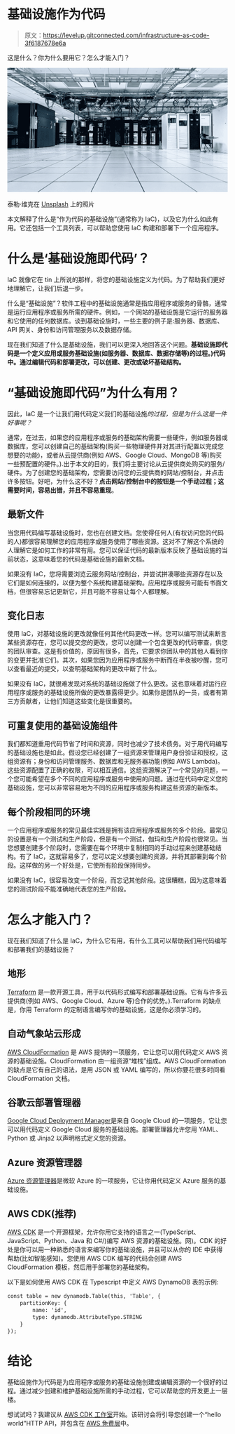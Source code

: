 # 基础设施作为代码

> 原文：<https://levelup.gitconnected.com/infrastructure-as-code-3f6187678e6a>

这是什么？你为什么要用它？怎么才能入门？

![](img/91b4c1273f04feb4d00144a9103c14a7.png)

泰勒·维克在 [Unsplash](https://unsplash.com?utm_source=medium&utm_medium=referral) 上的照片

本文解释了什么是“作为代码的基础设施”(通常称为 IaC)，以及它为什么如此有用。它还包括一个工具列表，可以帮助您使用 IaC 构建和部署下一个应用程序。

# **什么是‘基础设施即代码’？**

IaC 就像它在 tin 上所说的那样，将您的基础设施定义为代码。为了帮助我们更好地理解它，让我们后退一步。

什么是“基础设施”？软件工程中的基础设施通常是指应用程序或服务的骨骼，通常是运行应用程序或服务所需的硬件。例如，一个网站的基础设施是它运行的服务器和它使用的任何数据库。谈到基础设施时，一些主要的例子是:服务器、数据库、API 网关、身份和访问管理服务以及数据存储。

现在我们知道了什么是基础设施，我们可以更深入地回答这个问题。**基础设施即代码是一个定义应用或服务基础设施(如服务器、数据库、数据存储等)的过程。)代码中。通过编辑代码和部署更改，可以创建、更改或破坏基础结构。**

# “基础设施即代码”为什么有用？

因此，IaC 是一个让我们用代码定义我们的基础设施*的过程，但是为什么这是一件好事呢？*

通常，在过去，如果您的应用程序或服务的基础架构需要一些硬件，例如服务器或数据库，您可以创建自己的基础架构(购买一些物理硬件并对其进行配置以完成您想要的功能)，或者从云提供商(例如 AWS、Google Cloud、MongoDB 等)购买一些预配置的硬件。).出于本文的目的，我们将主要讨论从云提供商处购买的服务/硬件。为了创建您的基础架构，您需要访问您的云提供商的网站/控制台，并点击许多按钮。好吧，为什么这不好？**点击网站/控制台中的按钮是一个手动过程；这需要时间，容易出错，并且不容易重现**。

## **最新文件**

当您用代码编写基础设施时，您也在创建文档。您使得任何人(有权访问您的代码的人)都很容易理解您的应用程序或服务使用了哪些资源。这对不了解这个系统的人理解它是如何工作的非常有用。您可以保证代码的最新版本反映了基础设施的当前状态，这意味着您的代码是基础设施的最新文档。

如果没有 IaC，您将需要浏览云服务网站/控制台，并尝试拼凑哪些资源存在以及它们是如何连接的，以便为整个系统构建基础架构。应用程序或服务可能有书面文档，但很容易忘记更新它，并且可能不容易让每个人都理解。

## **变化日志**

使用 IaC，对基础设施的更改就像任何其他代码更改一样。您可以编写测试来断言某些资源存在，您可以提交您的更改，您可以创建一个包含更改的代码审查，供您的团队审查。这是有价值的，原因有很多，首先，它要求你团队中的其他人看到你的变更并批准它们。其次，如果您因为应用程序或服务中断而在半夜被吵醒，您可以查看最近的提交，以查明基础架构的更改中断了什么。

如果没有 IaC，就很难发现对系统的基础设施做了什么更改。这也意味着对运行应用程序或服务的基础设施所做的更改暴露得更少。如果你是团队的一员，或者有第三方贡献者，让他们知道这些变化是很重要的。

## **可重复使用的基础设施组件**

我们都知道重用代码节省了时间和资源，同时也减少了技术债务。对于用代码编写的基础设施也是如此。假设您已经创建了一组资源来管理用户身份验证和授权，这组资源有；身份和访问管理服务、数据库和无服务器功能(例如 AWS Lambda)。这些资源配置了正确的权限，可以相互通信。这组资源解决了一个常见的问题，一个您可能希望在多个不同的应用程序或服务中使用的问题。通过在代码中定义您的基础设施，您可以非常容易地为不同的应用程序或服务构建这些资源的新版本。

## **每个阶段相同的环境**

一个应用程序或服务的常见最佳实践是拥有该应用程序或服务的多个阶段。最常见的设置是有一个测试和生产阶段，但是有一个测试，伽玛和生产阶段也很常见。当您想要创建多个阶段时，您需要在每个环境中复制相同的手动过程来创建基础结构。有了 IaC，这就容易多了，您可以定义想要创建的资源，并将其部署到每个阶段。这样做的另一个好处是，它使所有阶段保持同步。

如果没有 IaC，很容易改变一个阶段，而忘记其他阶段。这很糟糕，因为这意味着您的测试阶段不能准确地代表您的生产阶段。

# 怎么才能入门？

现在我们知道了什么是 IaC，为什么它有用，有什么工具可以帮助我们用代码编写和部署我们的基础设施？

## **地形**

[Terraform](https://www.terraform.io/) 是一款开源工具，用于以代码形式编写和部署基础设施。它有与许多云提供商(例如 AWS、Google Cloud、Azure 等)合作的优势。).Terraform 的缺点是，你用 Terraform 的定制语言编写你的基础设施，这是你必须学习的。

## **自动气象站云形成**

[AWS CloudFormation](https://aws.amazon.com/cloudformation/) 是 AWS 提供的一项服务，它让您可以用代码定义 AWS 资源的基础设施。CloudFormation 由一组资源“堆栈”组成。AWS CloudFormation 的缺点是它有自己的语法，是用 JSON 或 YAML 编写的，所以你要花很多时间看 CloudFormation 文档。

## **谷歌云部署管理器**

[Google Cloud Deployment Manager](https://cloud.google.com/deployment-manager)是来自 Google Cloud 的一项服务，它让您可以用代码定义 Google Cloud 服务的基础设施。部署管理器允许您用 YAML、Python 或 Jinja2 以声明格式定义您的资源。

## Azure 资源管理器

[Azure 资源管理器](https://docs.microsoft.com/en-us/azure/azure-resource-manager/management/overview)是微软 Azure 的一项服务，它让你用代码定义 Azure 服务的基础设施。

## **AWS CDK(推荐)**

[AWS CDK](https://aws.amazon.com/cdk/) 是一个开源框架，允许你用它支持的语言之一(TypeScript、JavaScript、Python、Java 和 C#/)编写 AWS 资源的基础设施。网)。CDK 的好处是你可以用一种熟悉的语言来编写你的基础设施，并且可以从你的 IDE 中获得帮助(比如智能感知)。您使用 AWS CDK 编写的代码会创建 AWS CloudFormation 模板，然后用于部署您的基础架构。

以下是如何使用 AWS CDK 在 Typescript 中定义 AWS DynamoDB 表的示例:

```
const table = new dynamodb.Table(this, 'Table', {
    partitionKey: {
        name: 'id',
        type: dynamodb.AttributeType.STRING 
    }
});
```

# 结论

基础设施作为代码是为应用程序或服务的基础设施创建或编辑资源的一个很好的过程。通过减少创建和维护基础设施所需的手动过程，它可以帮助您的开发更上一层楼。

想试试吗？我建议从 [AWS CDK 工作室](https://cdkworkshop.com/)开始。该研讨会将引导您创建一个“hello world”HTTP API，并包含在 [AWS 免费层](https://aws.amazon.com/free)中。